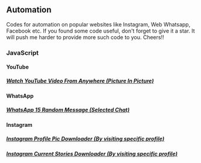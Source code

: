 <h2>Automation</h2>
Codes for automation on popular websites like Instagram, Web Whatsapp, Facebook etc. If you found some code useful, don't forget to give it a star. It will push me harder to provide more such code to you. Cheers!!
<h3>JavaScript</h3>
<h4>YouTube</h4>
<h5><a href="https://github.com/priyanshukdc/CodeBase/blob/main/Automation/JavaScript/YouTube/YoutubeVideoAnywhereWithPictureInPicture/YoutubeVideoAnywhereWithPictureInPicture.js">Watch YouTube Video From Anywhere (Picture In Picture)</a></h5>

<h4>WhatsApp</h4>
<h5><a href="https://github.com/priyanshukdc/CodeBase/blob/main/Automation/JavaScript/WhatsApp/BotMessagesToSelectedWhatsAppContact/botMsgWhatsappBySelectingSpecificChat.js">WhatsApp 15 Random Message (Selected Chat)</a></h5>

<h4>Instagram</h4>
<h5><a href="https://github.com/priyanshukdc/CodeBase/blob/main/Automation/JavaScript/Instagram/InstagramDpDownloadByVisitingSpecificProfile/instagramDpDownloadByVisitingSpecificProfile.js">Instagram Profile Pic Downloader (By visiting specific profile)</a></h5>


<h5><a href="https://github.com/priyanshukdc/CodeBase/blob/main/Automation/JavaScript/Instagram/InstagramCurrentStoriesDownloadByVisitingSpecificProfile/InstagramCurrentStoriesDownloadByVisitingSpecificProfile.js">Instagram Current Stories Downloader (By visiting specific profile)</a></h5>

